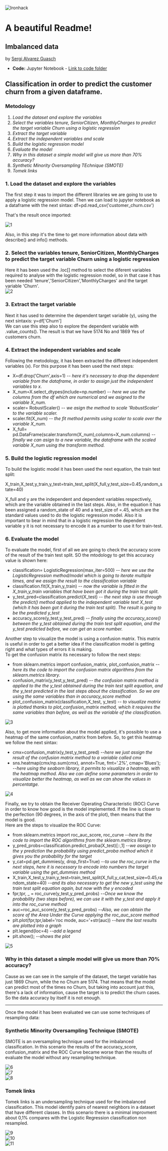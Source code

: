 ![Ironhack](https://github.com/SergiGuasch/sergiguasch/blob/main/labs/week4/Lab2/Ironhack.jpg)  

# A beautiful Readme! 

## Imbalanced data

by [Sergi Alvarez Guasch](https://github.com/SergiGuasch/sergiguasch)  


 - **Code:** Jupyter Notebook - [Link to code folder](https://github.com/SergiGuasch/sergiguasch/blob/main/labs/week4/Lab2/Lab%20Imbalanced%20data.ipynb)

## Classification in order to predict the customer churn from a given dataframe.


### Metodology
1. *Load the dataset and explore the variables*    
2. *Select the variables tenure, SeniorCitizen, MonthlyCharges to predict the target variable Churn using a logistic regression*    
3. *Extract the target variable*   
4. *Extract the independent variables and scale*    
5. *Build the logistic regression model*    
6. *Evaluate the model*    
7. *Why in this dataset a simple model will give us more than 70% accuracy?*    
8. *Synthetic Minority Oversampling TEchnique (SMOTE)*    
9. *Tomek links*    


### 1. Load the dataset and explore the variables 
The first step it was to import the different libraries we are going to use to apply a logistic regression model. Then we can load to jupyter notebook as a dataframe with the next sintax: df=pd.read_csv('customer_churn.csv')  
 
That's the result once imported:  

![1](https://github.com/SergiGuasch/sergiguasch/blob/main/labs/week4/Lab2/Images/Load.jpg) 

Also, in this step it's the time to get more information about data with describe() and info() methods.

### 2. Select the variables tenure, SeniorCitizen, MonthlyCharges to predict the target variable Churn using a logistic regression
Here it has been used the .loc[] method to select the diferent variables required to analyse with the logistic regression model, so in that case it has been needed 'tenure','SeniorCitizen','MonthlyCharges' and the target variable 'Churn'.  
![2](https://github.com/SergiGuasch/sergiguasch/blob/main/labs/week4/Lab2/Images/Select.jpg)

### 3. Extract the target variable
Next it has used to determine the dependent target variable (y), using the next sintaxis: y=df['Churn']  
We can use this step also to explore the dependent variable with .value_counts(). The result is that we have 5174 No and 1869 Yes of customers churn. 

### 4. Extract the independent variables and scale  
Following the metodology, it has been extracted the different independent variables (x). For this purpose it has been used the next steps:  

- X=df.drop('Churn',axis=1) -- *here it's necessary to drop the dependent variable from the dataframe, in order to assign just the independent variables to x.*   
- X_num=X.select_dtypes(include=np.number) -- *here we use the columns from the df which are numerical and we asigned to the variable X_num.*  
- scaler= RobustScaler() -- *we asign the method to scale 'RobustScaler' to the variable scaler.*  
- scaler.fit(X_num) -- *the fit method permits using scaler to scale over the variable X_num.*  
- X_full= pd.DataFrame(scaler.transform(X_num),columns=X_num.columns) -- *finally we can asign to a new variable, the dataframe with the scaled variable X_num using the transform method.*  

### 5. Build the logistic regression model  
To build the logistic model it has been used the next equation, the train test split:   

X_train,X_test,y_train,y_test=train_test_split(X_full,y,test_size=0.45,random_state=40)

X_full and y are the independent and dependent variables respectively, which are the variable obtained in the last steps. Also, in the equation it has been assigned a random_state of 40 and a test_size of =.45, which are the standard values used to do the logistic regression model. Also it is important to bear in mind that in a logistic regression the dependent variable y it is not necessary to encode it as a number to use it for train-test.

### 6. Evaluate the model  
To evaluate the model, first of all we are going to check the accuracy score of the result of the train test split. SO the mtodology to get this accuracy value is shown here:  

- classification= LogisticRegression(max_iter=500) -- *here we use the LogisticRegression method/model which is going to iterate multiple times, and we assign the result to the classification variable*   
- classification.fit(X_train,y_train) -- *now the variable is fitted in the X_train,y_train variables that have been got it during the train test split.*
- y_test_pred=classification.predict(X_test) -- *the next step is use through the predict() method applied to the independent variable text X_test (which it has been got it during the train test split). The result is going to be the predicted y_test*
- accuracy_score(y_test,y_test_pred) -- *finally using the accuracy_score() between the y_test obtained during the train test split equation, and the y_test predicted before, we can get an score number.*  

Another step to visualize the model is using a confusion matrix. This matrix is useful in order to get a better idea if the classification model is getting right and what types of errors it is making.    
To get the confusion matrix its necessary to follow the next steps: 

- from sklearn.metrics import confusion_matrix, plot_confusion_matrix -- *here its the code to import the confusion matrix algorithms from the sklearn.metrics library.*
- confusion_matrix(y_test,y_test_pred) -- *the confusion matrix method is applied to the the y_test obtained during the train test split equation, and the y_test predicted in the last steps about the classification. So we are using the same variables than in accuracy_score method*
- plot_confusion_matrix(classification,X_test, y_test) -- *to visualize matrix is plotted thanks to plot_confusion_matrix method, which it requires the same variables than before, as well as the variable of the classification.*  

![3](https://github.com/SergiGuasch/sergiguasch/blob/main/labs/week4/Lab2/Images/Confusion_Matrix.jpg)  

Also, to get more information about the model applied, it's possible to use a heatmap of the same confusion_matrix from before. So, to get this heatmap we follow the next sintax:  

- cmx=confusion_matrix(y_test,y_test_pred) --*here we just assign the result of the confusion matrix method to a variable called cmx*
- sns.heatmap(cmx/np.sum(cmx), annot=True, fmt='.2%', cmap='Blues'); --*here using the seaborn library, it permits to visualize a heatmap, with the heatmap method. Also we can define some parameters in order to visualize better the heatmap, as well as we can show the values in percentatge.*  

![4](https://github.com/SergiGuasch/sergiguasch/blob/main/labs/week4/Lab2/Images/Heatmap.jpg)  

Finally, we try to obtain the Receiver Operating Characteristic (ROC) Curve in order to know how good is the model implemented. If the line is closer to the perfection (90 degrees, in the axis of the plot), then means that the model is good.   
Here are the steps to visualize the ROC Curve:  

- from sklearn.metrics import roc_auc_score, roc_curve --*here its the code to import the ROC algorithms from the sklearn.metrics library.*  
- y_pred_probs=classification.predict_proba(X_test)[::,1] --*we assign to the y prediction the probability using predict_proba method which it gives you the probability for the target*  
- y_cat=pd.get_dummies(y, drop_first=True) --*to use the roc_curve in the next steps, here it is necessary to encode into numbers the target variable using the get_dummies method*  
- X_train,X_test,y_train,y_test=train_test_split(X_full,y_cat,test_size=0.45,random_state=40) --*and its also necessary to get the new y_test using the train test split equation again, but now with the y encoded*
- fpr,tpr, _ = roc_curve(y_test,y_pred_probs) --*Once we know the probability (two steps before), we can use it with the y_test and apply it into the roc_curve method* 
- auc=roc_auc_score(y_test,y_pred_probs) --*Also, we can obtain the score of the Area Under the Curve applying the roc_auc_score method*  
- plt.plot(fpr,tpr,label='roc mode, auc='+str(auc)) --*here the last results are plotted into a graph*  
- plt.legend(loc=4) --*add a legend*  
- plt.show(); --*shows the plot*  

![5](https://github.com/SergiGuasch/sergiguasch/blob/main/labs/week4/Lab2/Images/ROC_Curve.jpg)  

### Why in this dataset a simple model will give us more than 70% accuracy?  

Cause as we can see in the sample of the dataset, the target variable has just 1869 Churn, while the no Churn are 5174. That means that the model can predict most of the times no Churn, but taking into account just this, there's a lack of information, cause the target is to predict the churn cases. So the data accuracy by itself it is not enough.  

------  

Once the model it has been evaluated we can use some techniques of resampling data:

### Synthetic Minority Oversampling Technique (SMOTE)

SMOTE is an oversampling technique used for the imbalanced classification. In this scenario the results of the accuracy_score, confusion_matrix and the ROC Curve became worse than the results of evaluate the model without any resampling technique.

![6](https://github.com/SergiGuasch/sergiguasch/blob/main/labs/week4/Lab2/Images/6.jpg)  
![7](https://github.com/SergiGuasch/sergiguasch/blob/main/labs/week4/Lab2/Images/7.jpg)  
![8](https://github.com/SergiGuasch/sergiguasch/blob/main/labs/week4/Lab2/Images/8.jpg)  

### Tomek links  

Tomek links is an undersampling technique used for the imbalanced classification. This model identify pairs of nearest neighbors in a dataset that have different classes. In this scenario there is a minimal improvment about 0,1% compares with the Logistic Regression classification non resampled. 

![9](https://github.com/SergiGuasch/sergiguasch/blob/main/labs/week4/Lab2/Images/9.jpg)  
![10](https://github.com/SergiGuasch/sergiguasch/blob/main/labs/week4/Lab2/Images/10.jpg)  
![11](https://github.com/SergiGuasch/sergiguasch/blob/main/labs/week4/Lab2/Images/11.jpg)  
